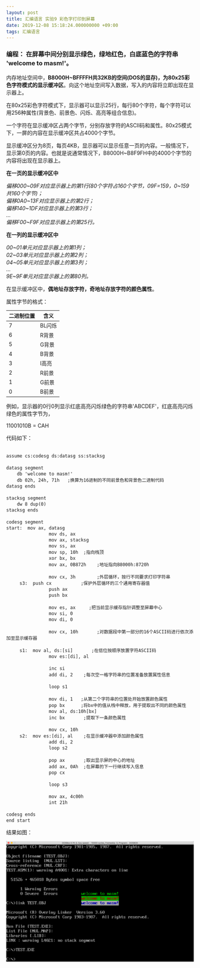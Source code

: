 ```yaml
---
layout: post
title: 汇编语言 实验9 彩色字打印到屏幕
date: 2019-12-08 15:18:24.000000000 +09:00
tags: 汇编语言
---
```


### 编程： 在屏幕中间分别显示绿色，绿地红色，白底蓝色的字符串 'welcome to masm!'。

内存地址空间中，**B8000H~BFFFFH共32KB的空间(DOS的显存)，为80x25彩色字符模式的显示缓冲区**。向这个地址空间写入数据，写入的内容将立即出现在显示器上。

在80x25彩色字符模式下，显示器可以显示25行，每行80个字符，每个字符可以用256种属性(背景色、前景色、闪烁、高亮等组合信息)。

一个字符在显示缓冲区占两个字节，分别存放字符的ASCII码和属性。80x25模式下，一屏的内容在显示缓冲区共占4000个字节。

显示缓冲区分为8页，每页4KB，显示器可以显示任意一页的内容。一般情况下，显示第0页的内容。也就是说通常情况下，B8000H~B8F9FH中的4000个字节的内容将出现在显示器上。

**在一页的显示缓冲区中**

*偏移000~09F对应显示器上的第1行(80个字符占160个字节，09F=159，0~159共160个字节)；<br>
偏移0A0~13F对应显示器上的第2行；<br>
偏移140~1DF对应显示器上的第3行；<br>
...<br>
偏移F00~F9F对应显示器上的第25行。*

**在一列的显示缓冲区中**

*00~01单元对应显示器上的第1列；<br>
02~03单元对应显示器上的第2列；<br>
04~05单元对应显示器上的第3列；<br>
...<br>
9E~9F单元对应显示器上的第80列。*

在显示缓冲区中，**偶地址存放字符，奇地址存放字符的颜色属性**。

属性字节的格式：

| 二进制位置 | 含义   |
|------------|--------|
| 7          | BL闪烁 |
| 6          | R背景  |
| 5          | G背景  |
| 4          | B背景  |
| 3          | I高亮  |
| 2          | R前景  |
| 1          | G前景  |
| 0          | B前景  |

例如，显示器的0行0列显示红底高亮闪烁绿色的字符串'ABCDEF'，红底高亮闪烁绿色的属性字节为，

11001010B = CAH

代码如下：

```x86asm

assume cs:codesg ds:datasg ss:stacksg

datasg segment
	db 'welcome to masm!'
	db 02h, 24h, 71h   ;换算为16进制的不同前景色和背景色二进制代码
datasg ends

stacksg segment
	dw 8 dup(0)
stacksg ends

codesg segment
start: 	mov ax, datasg
				mov ds, ax
				mov ax, stacksg
				mov ss, ax
				mov sp, 10h  ;指向栈顶
				xor bx, bx
				mov ax, 0B872h    ;地址指向B8000h:8720h

				mov cx, 3h        ;外层循环，按行不同要求打印字符串
	 s3:  push cx           ;保护外层循环的三个通用寄存器值
				push ax
				push bx

				mov es, ax     ;把当前显示缓存指针调整至屏幕中心
				mov si, 0
				mov di, 0

				mov cx, 10h       ;对数据段中第一部分的16个ASCII码进行依次添加至显示缓存器

	 s1:  mov al, ds:[si]		;在低位按顺序放置字符ASCII码
				mov es:[di], al   
				
				inc si
				add di, 2    ;每次空一格字符串的位置准备放置属性信息

				loop s1
				
				mov di, 1   ;从第二个字符串的位置处开始放置颜色属性
				pop bx      ;将bx中的值从栈中释放，用于提取出不同的颜色属性
				mov al, ds:10h[bx]
				inc bx       ;提取下一条颜色属性

				mov cx, 10h
	 s2:  mov es:[di], al    ;在显示缓冲器中添加颜色属性
				add di, 2
				loop s2

				pop ax       ;取出显示屏的中心的地址
				add ax, 0Ah  ;在屏幕的下一行继续写入信息
				pop cx

				loop s3

				mov ax, 4c00h
				int 21h

codesg ends
end start

```

结果如图：

![figure](/assets/201911/2019-12-08_19-57-53.png)


